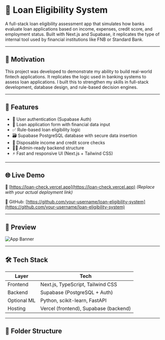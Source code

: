 # 🏦 Loan Eligibility System

A full-stack loan eligibility assessment app that simulates how banks evaluate loan applications based on income, expenses, credit score, and employment status. Built with Next.js and Supabase, it replicates the type of internal tool used by financial institutions like FNB or Standard Bank.

---

## 🎯 Motivation

This project was developed to demonstrate my ability to build real-world fintech applications. It replicates the logic used in banking systems to assess loan applications. I built this to strengthen my skills in full-stack development, database design, and rule-based decision engines.

---

## 🚀 Features

- 🔐 User authentication (Supabase Auth)
- 📄 Loan application form with financial data input
- ✅ Rule-based loan eligibility logic
- 🗃️ Supabase PostgreSQL database with secure data insertion
- 🧮 Disposable income and credit score checks
- 🧑‍💼 Admin-ready backend structure
- ⚡ Fast and responsive UI (Next.js + Tailwind CSS)

---

## 🌐 Live Demo

🔗 [https://loan-check.vercel.app](https://loan-check.vercel.app) *(Replace with your actual deployment link)*

📁 GitHub: [https://github.com/your-username/loan-eligibility-system](https://github.com/your-username/loan-eligibility-system)

---

## 📸 Preview

![App Banner](./screenshots/banner.png)

---

## 🛠️ Tech Stack

| Layer       | Tech                      |
|-------------|---------------------------|
| Frontend    | Next.js, TypeScript, Tailwind CSS |
| Backend     | Supabase (PostgreSQL + Auth)     |
| Optional ML | Python, scikit-learn, FastAPI    |
| Hosting     | Vercel (frontend), Supabase (backend) |

---

## 📁 Folder Structure

